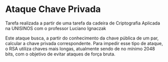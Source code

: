 # Ataque Chave Privada
 Tarefa realizada a partir de uma tarefa da cadeira de Criptografia Aplicada na UNISINOS com o professor Luciano Ignaczak
 
 Este ataque busca, a partir do conhecimento da chave pública de um par, calcular a chave privada correspondente. Para impedir esse tipo de ataque, o RSA utiliza chaves mais longas, atualmente sendo de no mínimo 2048 bits, com o objetivo de evitar ataques de força bruta.
